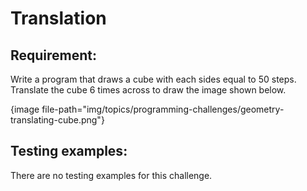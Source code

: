 # Translation

## Requirement:

Write a program that draws a cube with each sides equal to 50 steps.
Translate the cube 6 times across to draw the image shown below.

{image file-path="img/topics/programming-challenges/geometry-translating-cube.png"}

## Testing examples:

There are no testing examples for this challenge.
